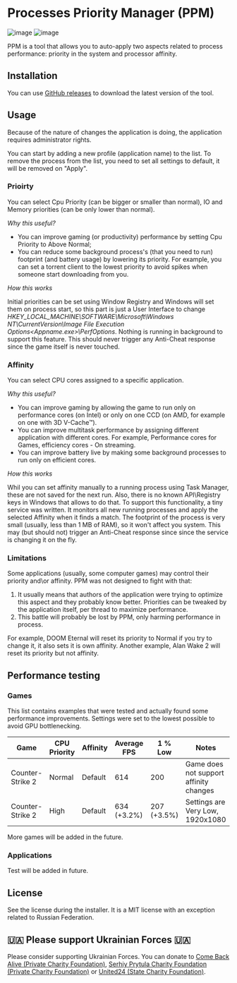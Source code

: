 ﻿# Processes Priority Manager (PPM)
![image](https://github.com/user-attachments/assets/a706f4c9-9a3e-45a1-8a0c-05dc832b4817) ![image](https://github.com/user-attachments/assets/3574d2df-ded9-4758-83f5-81df23708c4e)


PPM is a tool that allows you to auto-apply two aspects related to process performance: priority in the system and processor affinity.

## Installation

You can use [GitHub releases](https://github.com/Taron-art/Processes-Priority-Manager/releases) to download the latest version of the tool.

## Usage
Because of the nature of changes the application is doing, the application requires administrator rights. 

You can start by adding a new profile (application name) to the list. To remove the process from the list, you need to set all settings to default, it will be removed on "Apply".
### Prioirty
You can select Cpu Priority (can be bigger or smaller than normal), IO and Memory priorities (can be only lower than normal). 

_Why this useful?_ 
* You can improve gaming (or productivity) performance by setting Cpu Priority to Above Normal;
* You can reduce some background process's (that you need to run) footprint (and battery usage) by lowering its priority. For example, you can set a torrent client to the lowest priority to avoid spikes when someone start downloading from you.

_How this works_ 

Initial priorities can be set using Window Registry and Windows will set them on process start, so this part is just a User Interface to change _HKEY_LOCAL_MACHINE\SOFTWARE\Microsoft\Windows NT\CurrentVersion\Image File Execution Options\<Appname.exe>\PerfOptions_. Nothing is running in background to support this feature. This should never trigger any Anti-Cheat response since the game itself is never touched.

### Affinity

You can select CPU cores assigned to a specific application. 

_Why this useful?_
* You can improve gaming by allowing the game to run only on performance cores (on Intel) or only on one CCD (on AMD, for example on one with 3D V-Cache™).
* You can improve multitask performance by assigning different application with different cores. For example, Performance cores for Games, efficiency cores - On streaming.
* You can improve battery live by making some background processes to run only on efficient cores.

_How this works_

Whil you can set affinity manually to a running process using Task Manager, these are not saved for the next run. Also, there is no known API\Registry keys in Windows that allows to do that. To support this functionality, a tiny service was written. It monitors all new running processes and apply the selected Affinity when it finds a match. The footprint of the process is very small (usually, less than 1 MB of RAM), so it won't affect you system. This may (but should not) trigger an Anti-Cheat response since since the service is changing it on the fly.

### Limitations

Some applications (usually, some computer games) may control their priority and\or affinity. PPM was not designed to fight with that:
1. It usually means that authors of the application were trying to optimize this aspect and they probably know better. Priorities can be tweaked by the application itself, per thread to maximize performance.
1. This battle will probably be lost by PPM, only harming performance in process.

For example, DOOM Eternal will reset its priority to Normal if you try to change it, it also sets it is own affinity. Another example, Alan Wake 2 will reset its priority but not affinity.

## Performance testing

### Games

This list contains examples that were tested and actually found some performance improvements. Settings were set to the lowest possible to avoid GPU bottlenecking.

| Game				  | CPU Priority | Affinity | Average FPS | 1 % Low      | Notes									 |
|  ---				  |  ---         | ---      | ---         | ---          | ---									 |
| Counter-Strike 2    | Normal       | Default  | 614         | 200          | Game does not support affinity changes |
| Counter-Strike 2    | High         | Default  | 634 (+3.2%) | 207 (+3.5%)  | Settings are Very Low, 1920x1080		 |

More games will be added in the future.

### Applications

Test will be added in future.

## License

See the license during the installer. It is a MIT license with an exception related to Russian Federation.

## 🇺🇦 Please support Ukrainian Forces 🇺🇦

Please consider supporting Ukrainian Forces. You can donate to [Come Back Alive (Private Charity Foundation)](https://savelife.in.ua/en/donate-en/#donate-army-card-once), [Serhiy Prytula Charity Foundation (Private Charity Foundation)](https://prytulafoundation.org/en/donation) or [United24 (State Charity Foundation)](https://u24.gov.ua/).